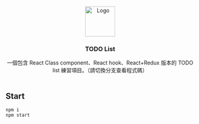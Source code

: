<!-- PROJECT LOGO -->
<br />
<p align="center">
  <a href="https://github.com/YUN-RU-TSENG/todo-list">
    <img src="https://i.imgur.com/xrlo94Y.png" alt="Logo" width="80" height="80"/>
  </a>

  <h3 align="center">TODO List</h3>

  <p align="center">
    一個包含 React Class component、React hook、React+Redux 版本的 TODO list 練習項目。（請切換分支查看程式碼）
    <br />
    <br />
  </p>
</p>

## Start

```
npm i
npm start
```
